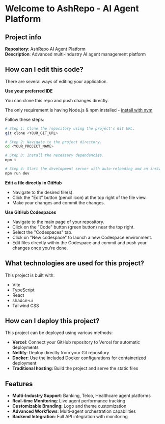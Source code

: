 # Welcome to AshRepo - AI Agent Platform

## Project info

**Repository**: AshRepo AI Agent Platform  
**Description**: Advanced multi-industry AI agent management platform

## How can I edit this code?

There are several ways of editing your application.

**Use your preferred IDE**

You can clone this repo and push changes directly.

The only requirement is having Node.js & npm installed - [install with nvm](https://github.com/nvm-sh/nvm#installing-and-updating)

Follow these steps:

```sh
# Step 1: Clone the repository using the project's Git URL.
git clone <YOUR_GIT_URL>

# Step 2: Navigate to the project directory.
cd <YOUR_PROJECT_NAME>

# Step 3: Install the necessary dependencies.
npm i

# Step 4: Start the development server with auto-reloading and an instant preview.
npm run dev
```

**Edit a file directly in GitHub**

- Navigate to the desired file(s).
- Click the "Edit" button (pencil icon) at the top right of the file view.
- Make your changes and commit the changes.

**Use GitHub Codespaces**

- Navigate to the main page of your repository.
- Click on the "Code" button (green button) near the top right.
- Select the "Codespaces" tab.
- Click on "New codespace" to launch a new Codespace environment.
- Edit files directly within the Codespace and commit and push your changes once you're done.

## What technologies are used for this project?

This project is built with:

- Vite
- TypeScript
- React
- shadcn-ui
- Tailwind CSS

## How can I deploy this project?

This project can be deployed using various methods:

- **Vercel**: Connect your GitHub repository to Vercel for automatic deployments
- **Netlify**: Deploy directly from your Git repository
- **Docker**: Use the included Docker configurations for containerized deployment
- **Traditional hosting**: Build the project and serve the static files

## Features

- **Multi-Industry Support**: Banking, Telco, Healthcare agent platforms
- **Real-time Monitoring**: Live agent performance tracking
- **Customizable Branding**: Logo and theme customization
- **Advanced Workflows**: Multi-agent orchestration capabilities
- **Backend Integration**: Full API integration with monitoring
